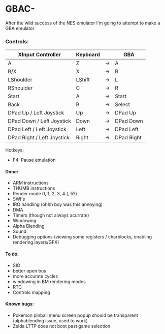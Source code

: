 # GBAC-
After the wild success of the NES emulator I'm going to attempt to make a GBA emulator

### Controls:
| XInput Controller | Keyboard |    | GBA|
|-------------------|----------|----|----|
| A | Z | -> | A | 
| B/X | X | -> | B | 
| LShoulder| LShift | -> | L |
| RShoulder| C | -> | R |
| Start | A | -> | Start |
| Back | B | -> | Select |
| DPad Up / Left Joystick| Up | -> | DPad Up |
| DPad Down / Left Joystick| Down | -> | DPad Down |
| DPad Left / Left Joystick| Left | -> | DPad Left |
| DPad Right / Left Joystick| Right | -> | DPad Right |

Hotkeys:
 - F4: Pause emulation

#### Done:
  - ARM instructions
  - THUMB instructions
  - Render mode 0, 1, 2, 3, 4 (, 5?)
  - SWI's
  - IRQ handling (ohhh boy was this annoying)
  - DMA
  - Timers (though not always acurrate)
  - Windowing
  - Alpha Blending
  - Sound
  - Debugging options (viewing some registers / charblocks, enabling rendering layers/GFX)
  
#### To do:
  - SIO
  - better open bus
  - more accurate cycles
  - windowing in BM rendering modes
  - RTC
  - Controls mapping

#### Known bugs:
  - Pokemon pinball menu screen popup should be transparent (alphablending issue, used to work)
  - Zelda LTTP does not boot past game selection
  
